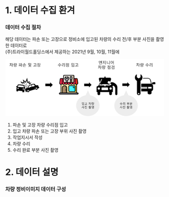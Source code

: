 # 1. 데이터 수집 환겨
### 데이터 수집 절차
해당 데이터는 파손 또는 고장으로 정비소에 입고된 차량의 수리 전/후 부분 사진을 촬영한 데이터로<br>
(주)트라이월드홀딩스에서 제공하는 2021년 9월, 10월, 11월에 
<p align="center">
 <img src = "./차량 정비 이미지 데이터.png">
</p>

1. 파손 및 고장 차량 수리점 입고
2. 입고 차량 파손 또는 고장 부위 사진 촬영
3. 작업지시서 작성
4. 차량 수리
4. 수리 완료 부분 사진 촬영

# 2. 데이터 설명
### 차량 정비이미지 데이터 구성
